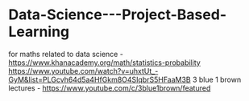 # Data-Science---Project-Based-Learning

for maths related to data science - https://www.khanacademy.org/math/statistics-probability
https://www.youtube.com/watch?v=uhxtUt_-GyM&list=PLGcvh64d5a4HfGkm8O4SIqbrS5HFaaM3B
3 blue 1 brown lectures - https://www.youtube.com/c/3blue1brown/featured
